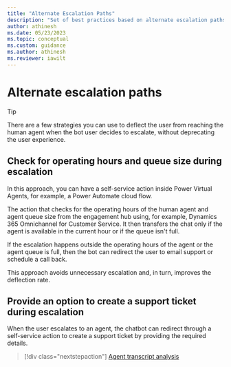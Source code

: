 ```yaml
---
title: "Alternate Escalation Paths"
description: "Set of best practices based on alternate escalation paths to improve the deflection rate of a Power Virtual Agents chatbot."
author: athinesh
ms.date: 05/23/2023
ms.topic: conceptual
ms.custom: guidance
ms.author: athinesh
ms.reviewer: iawilt
---
```

# Alternate escalation paths

> [!TIP]
> There are a few strategies you can use to deflect the user from reaching the human agent when the bot user decides to escalate, without deprecating the user experience.

## Check for operating hours and queue size during escalation

In this approach, you can have a self-service action inside Power Virtual Agents, for example, a Power Automate cloud flow. 

The action that checks for the operating hours of the human agent and agent queue size from the engagement hub using, for example, Dynamics 365 Omnichannel for Customer Service. It then transfers the chat only if the agent is available in the current hour or if the queue isn't full. 

If the escalation happens outside the operating hours of the agent or the agent queue is full, then the bot can redirect the user to email support or schedule a call back. 

This approach avoids unnecessary escalation and, in turn, improves the deflection rate.

## Provide an option to create a support ticket during escalation

When the user escalates to an agent, the chatbot can redirect through a self-service action to create a support ticket by providing the required details.

> [!div class="nextstepaction"]
> [Agent transcript analysis](deflection-transcripts-analysis.md)
